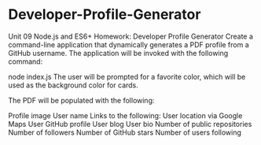 # Developer-Profile-Generator

Unit 09 Node.js and ES6+ Homework: Developer Profile Generator
Create a command-line application that dynamically generates a PDF profile from a GitHub username. The application will be invoked with the following command:

node index.js
The user will be prompted for a favorite color, which will be used as the background color for cards.

The PDF will be populated with the following:

Profile image
User name
Links to the following:
User location via Google Maps
User GitHub profile
User blog
User bio
Number of public repositories
Number of followers
Number of GitHub stars
Number of users following

